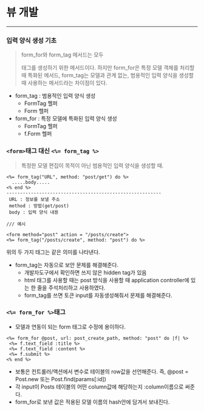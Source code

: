 # 뷰 개발
------------
### 입력 양식 생성 기초
> form_for와 form_tag 메서드는 모두 <form>태그를 생성하기 위한 메서드이다. 하지만 form_for은 특정 모델 객체를 처리할 때 특화된 메서드, form_tag는 모델과 관계 없는, 범용적인 입력 양식을 생성할 때 사용하는 메서드라는 차이점이 있다.  

- form_tag : 범용적인 입력 양식 생성
  - FormTag 헬퍼
  - Form 헬퍼
- form_for : 특정 모델에 특화된 입력 양식 생성
  - FormTag 헬퍼
  - f.Form 헬퍼

### `<form>`태그 대신 `<%= form_tag %>`
> 특정한 모델 편집이 목적이 아닌 범용적인 입력 양식을 생성할 때.   

~~~
<%= form_tag("URL", method: "post/get") do %>
  .....body.....
<% end %>
---------------------------------------------------------
 URL : 정보를 보낼 주소
 method : 방법(get/post)
 body : 입력 양식 내용
~~~
~~~
/// 예시

<form method="post" action = "/posts/create">
<%= form_tag("/posts/create", method: "post") do %>
~~~
위의 두 가지 태그는 같은 의미를 나타낸다.

- form_tag는 자동으로 보안 문제를 해결해준다.
  - 개발자도구에서 확인하면 쓰지 않은 hidden tag가 있음
  - html <form>태그를 사용할 때는 post 방식을 사용할 때 application controller에 있는 한 줄을 주석처리하고 사용하였다.
  - form_tag를 쓰면 토큰 input를 자동생성해줘서 문제를 해결해준다.

### `<%= form_for %>`태그
- 모델과 연동이 되는 form 태그로 수정에 용이하다.

 ~~~
<%= form_for @post, url: post_create_path, method: "post" do |f| %>
  <%= f.text_field :title %>
  <%= f.text_field :content %>
  <%= f.submit %>
<% end %>
 ~~~
 - 보통은 컨트롤러/액션에서 변수로 테이블의 row값을 선언해준다. 즉, @post = Post.new 또는 Post.find(params[:id])
 - 각 input이 Posts 테이블의 어떤 column값에 해당하는지 :column이름으로 써준다.
- form_for로 보낸 값은 적용된 모델 이름의 hash안에 담겨서 보내진다.
